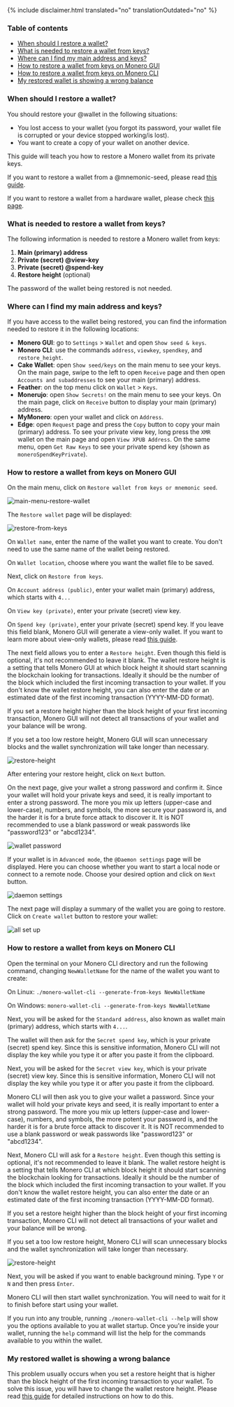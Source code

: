 {% include disclaimer.html translated="no" translationOutdated="no" %}

### Table of contents

- [When should I restore a wallet?](#when-should-i-restore-a-wallet)
- [What is needed to restore a wallet from keys?](#what-is-needed-to-restore-a-wallet-from-keys)
- [Where can I find my main address and keys?](#where-can-i-find-my-main-address-and-keys)
- [How to restore a wallet from keys on Monero GUI](#how-to-restore-a-wallet-from-keys-on-monero-gui)
- [How to restore a wallet from keys on Monero CLI](#how-to-restore-a-wallet-from-keys-on-monero-cli)
- [My restored wallet is showing a wrong balance](#my-restored-wallet-is-showing-a-wrong-balance)

### When should I restore a wallet?

You should restore your @wallet in the following situations:
- You lost access to your wallet (you forgot its password, your wallet file is corrupted or your device stopped working/is lost).
- You want to create a copy of your wallet on another device.

This guide will teach you how to restore a Monero wallet from its private keys.

If you want to restore a wallet from a @mnemonic-seed, please read [this guide]({{site.baseurl}}/resources/user-guides/restore_account.html).

If you want to restore a wallet from a hardware wallet, please check [this page]({{site.baseurl}}/downloads/#hardware).

### What is needed to restore a wallet from keys?

The following information is needed to restore a Monero wallet from keys:

1. **Main (primary) address**
2. **Private (secret) @view-key**
3. **Private (secret) @spend-key**
4. **Restore height** (optional)

The password of the wallet being restored is not needed.

### Where can I find my main address and keys?

If you have access to the wallet being restored, you can find the information needed to restore it in the following locations:
- **Monero GUI**: go to `Settings` > `Wallet` and open `Show seed & keys`.
- **Monero CLI**: use the commands `address`, `viewkey`, `spendkey`, and `restore_height`.
- **Cake Wallet**: open `Show seed/keys` on the main menu to see your keys. On the main page, swipe to the left to open `Receive` page and then open `Accounts and subaddresses` to see your main (primary) address.
- **Feather**: on the top menu click on `Wallet` > `Keys`.
- **Monerujo**: open `Show Secrets!` on the main menu to see your keys. On the main page, click on `Receive` button to display your main (primary) address.
- **MyMonero**: open your wallet and click on `Address`.
- **Edge**: open `Request` page and press the `Copy` button to copy your main (primary) address. To see your private view key, long press the `XMR` wallet on the main page and open `View XPUB Address`. On the same menu, open `Get Raw Keys` to see your private spend key (shown as `moneroSpendKeyPrivate`). 

### How to restore a wallet from keys on Monero GUI

On the main menu, click on `Restore wallet from keys or mnemonic seed`.

![main-menu-restore-wallet](/img/resources/user-guides/en/restore_from_keys/main-menu-restore-wallet.png)

The `Restore wallet` page will be displayed:

![restore-from-keys](/img/resources/user-guides/en/restore_from_keys/restore-from-keys.png)

On `Wallet name`, enter the name of the wallet you want to create. You don't need to use the same name of the wallet being restored.

On `Wallet location`, choose where you want the wallet file to be saved.

Next, click on `Restore from keys`.

On `Account address (public)`, enter your wallet main (primary) address, which starts with `4...`

On `View key (private)`, enter your private (secret) view key.

On `Spend key (private)`, enter your private (secret) spend key. If you leave this field blank, Monero GUI will generate a view-only wallet. If you want to learn more about view-only wallets, please read [this guide]({{site.baseurl}}/resources/user-guides/view_only.html).

The next field allows you to enter a `Restore height`. Even though this field is optional, it's not recommended to leave it blank. The wallet restore height is a setting that tells Monero GUI at which block height it should start scanning the blockchain looking for transactions. Ideally it should be the number of the block which included the first incoming transaction to your wallet. If you don't know the wallet restore height, you can also enter the date or an estimated date of the first incoming transaction (YYYY-MM-DD format).

If you set a restore height higher than the block height of your first incoming transaction, Monero GUI will not detect all transactions of your wallet and your balance will be wrong.

If you set a too low restore height, Monero GUI will scan unnecessary blocks and the wallet synchronization will take longer than necessary.

![restore-height](/img/resources/user-guides/en/restore_from_keys/restore-height.png)

After entering your restore height, click on `Next` button.

On the next page, give your wallet a strong password and confirm it. Since your wallet will hold your private keys and seed, it is really important to enter a strong password. The more you mix up letters (upper-case and lower-case), numbers, and symbols, the more secure your password is, and the harder it is for a brute force attack to discover it. It is NOT recommended to use a blank password or weak passwords like "password123" or "abcd1234".

![wallet password](/img/resources/user-guides/en/restore_from_keys/wallet-password.png)

If your wallet is in `Advanced mode`, the `@Daemon settings` page will be displayed. Here you can choose whether you want to start a local node or connect to a remote node. Choose your desired option and click on `Next` button.

![daemon settings](/img/resources/user-guides/en/restore_from_keys/daemon-settings.png)

The next page will display a summary of the wallet you are going to restore. Click on `Create wallet` button to restore your wallet:

![all set up](/img/resources/user-guides/en/restore_from_keys/all-set-up.png)

### How to restore a wallet from keys on Monero CLI

Open the terminal on your Monero CLI directory and run the following command, changing `NewWalletName` for the name of the wallet you want to create:

On Linux: `./monero-wallet-cli --generate-from-keys NewWalletName`

On Windows: `monero-wallet-cli --generate-from-keys NewWalletName`

Next, you will be asked for the `Standard address`, also known as wallet main (primary) address, which starts with `4...`.

The wallet will then ask for the `Secret spend key`, which is your private (secret) spend key. Since this is sensitive information, Monero CLI will not display the key while you type it or after you paste it from the clipboard.

Next, you will be asked for the `Secret view key`, which is your private (secret) view key. Since this is sensitive information, Monero CLI will not display the key while you type it or after you paste it from the clipboard.

Monero CLI will then ask you to give your wallet a password. Since your wallet will hold your private keys and seed, it is really important to enter a strong password. The more you mix up letters (upper-case and lower-case), numbers, and symbols, the more potent your password is, and the harder it is for a brute force attack to discover it. It is NOT recommended to use a blank password or weak passwords like "password123" or "abcd1234".

Next, Monero CLI will ask for a `Restore height`. Even though this setting is optional, it's not recommended to leave it blank. The wallet restore height is a setting that tells Monero CLI at which block height it should start scanning the blockchain looking for transactions. Ideally it should be the number of the block which included the first incoming transaction to your wallet. If you don't know the wallet restore height, you can also enter the date or an estimated date of the first incoming transaction (YYYY-MM-DD format).

If you set a restore height higher than the block height of your first incoming transaction, Monero CLI will not detect all transactions of your wallet and your balance will be wrong.

If you set a too low restore height, Monero CLI will scan unnecessary blocks and the wallet synchronization will take longer than necessary.

![restore-height](/img/resources/user-guides/en/restore_from_keys/restore-height.png)

Next, you will be asked if you want to enable background mining. Type `Y` or `N` and then press `Enter`.

Monero CLI will then start wallet synchronization. You will need to wait for it to finish before start using your wallet.

If you run into any trouble, running `./monero-wallet-cli --help` will show you the options available to you at wallet startup. Once you're inside your wallet, running the `help` command will list the help for the commands available to you within the wallet.

### My restored wallet is showing a wrong balance

This problem usually occurs when you set a restore height that is higher than the block height of the first incoming transaction to your wallet. To solve this issue, you will have to change the wallet restore height. Please read [this guide]({{site.baseurl}}/resources/user-guides/change-restore-height.html) for detailed instructions on how to do this.
